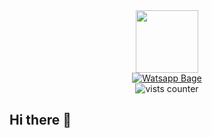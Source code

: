 <div id="header" align="center">
  <img src="https://i.giphy.com/media/v1.Y2lkPTc5MGI3NjExand2aTF1cWtzd3JxdnFsanAxNjBzcGNvdnNmeHlrODZlcjk5YTlociZlcD12MV9pbnRlcm5hbF9naWZfYnlfaWQmY3Q9cw/0lfqHNZwWM1hOvJ9CX/giphy.gif" width="100"/>
</div>
<div id="bages" align="center">
  
  <a href="https://wa.me/+79507603674" target="_blank" />
    <img
      src="https://img.shields.io/badge/WhatsApp-25D366?style=for-the-badge&logo=whatsapp&logoColor=white" alt="Watsapp Bage"/>
  </a>
</div>
<div align="center">
  <img src="https://komarev.com/ghpvc/?username=nikipog&style=flat&color=blue" alt="vists counter"/>
</div>



## Hi there 👋

<!--
**nikipog/nikipog** is a ✨ _special_ ✨ repository because its `README.md` (this file) appears on your GitHub profile.

Here are some ideas to get you started:

- 🔭 I’m currently working on ...
- 🌱 I’m currently learning ...
- 👯 I’m looking to collaborate on ...
- 🤔 I’m looking for help with ...
- 💬 Ask me about ...
- 📫 How to reach me: ...
- 😄 Pronouns: ...
- ⚡ Fun fact: ...
-->
